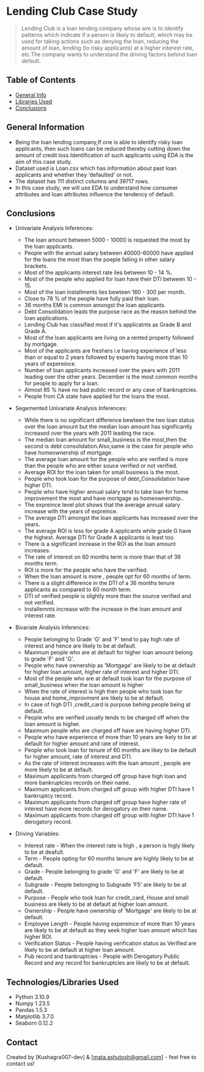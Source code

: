 # Lending Club Case Study
> Lending Club is a loan lending company whose aim is to identify patterns which indicate if a person is likely to default, which may be used for taking actions such as denying the loan, reducing the amount of loan, lending (to risky applicants) at a higher interest rate, etc.The company wants to understand the driving factors behind loan default.


## Table of Contents
* [General Info](#general-information)
* [Libraries Used](#Libraries-used)
* [Conclusions](#conclusions)


## General Information
- Being the loan lending company,If one is able to identify risky loan applicants, then such loans can be reduced thereby cutting down the amount of credit loss.Identification of such applicants using EDA is the aim of this case study.
- Dataset used is Loan.csv which has information about past loan applicants and whether they ‘defaulted’ or not. 
- The dataset has 111 distinct columns and 39717 rows.
- In this case study, we will use EDA to understand how consumer attributes and loan attributes influence the tendency of default.


## Conclusions
- Univariate Analysis Inferences:
    - The loan amount between 5000 - 10000 is requested the most by the loan applicants.
    - People with the annual salary between 40000-60000 have applied for the loans the most than the poeple falling in other salary brackets.
    - Most of the applicants interest rate lies between 10 - 14 %.
    - Most of the people who applied for loan have their DTI between 10 - 15.
    - Most of the loan installments lies bewteen 160 - 300 per month.
    - Close to 78 % of the people have fully paid their loan.
    - 36 months EMI is common amongst the loan applicants.
    - Debt Consolidation leads the purpose race as the reason behind the loan applications.
    - Lending Club has classified most if it's applicatnts as Grade B and Grade A.
    - Most of the loan applicants are living on a rented property followed by mortgage.
    - Most of the applicants are freshers i.e having experience of less than or equal to 2 years followed by experts having more than 10 years of expereince.
    - Number of loan applicants increased over the years with 2011 leading over the other years. December is the most common months for people to apply for a loan.
    - Almost 85 % have no bad public record or any case of bankruptcies.
    - People from CA state have applied for the loans the most.

- Segemented Univariate Analysis Inferences:
    - While there is no significant difference bewteen the two loan status over the loan amount but the median loan amount has significantly increased over the years with 2011 leading the
race.
    - The median loan amount for small_business is the most,then the second is debt consolidation.Also,same is the case for people who have homeownership of mortgage.
    - The average loan amount for the people who are verified is more than the people who are either souce verified or not verified.
    - Average ROI for the loan taken for small business is the most.
    - People who took loan for the purpose of debt_Consolidation have higher DTI.
    - People who have higher annual salary tend to take loan for home improvement the most and have mortgage as homeownership..
    - The expreince level plot shows that the average annual salary increase with the years of expreince.
    - The average DTI amongst the loan applicants has increased over the years.
    - The average ROI is less for grade A applicants while grade G have the highest. Average DTI for Grade A applicants is least too.
    - There is a significant increase in the ROI as the loan amount increases.
    - The rate of interest on 60 months term is more than that of 36 months term.
    - ROI is more for the people who have the verified.
    - When the loan amount is more , people opt for 60 months of term.
    - There is a slight difference in the DTI of a 36 months tenure applicants as compared to 60 month term.
    - DTI of verified people is slightly more than the source verified and not verified.
    - Installemnts increase with the increase in the loan amount and interest rate.

- Bivariate Analysis Inferences:
    - People belonging to Grade 'G' and 'F' tend to pay high rate of interest and hence are likely to be at default.
    - Maximum people who are at default for higher loan amount belong to grade 'F' and 'G'.
    - People who have ownership as 'Mortgage' are likely to be at default for higher loan amount, higher rate of interest and higher DTI.
    - Most of the people who are at default took loan for the purpose of small_business when the loan amount is higher 
    - When the rate of interest is high then people who took loan for house and home_improvment are likely to be at default.
    - In case of high DTI ,credit_card is purpose behing people being at default.
    - People who are verified usually tends to be charged off when the loan amount is higher.
    - Maximum people who are charged off have are having higher DTI.
    - People who have experience of more than 10 years are ikely to be at default for higher amount and rate of interest.
    - People who took loan for tenure of 60 months are likey to be default for higher amount, rate of interest and DTI.
    - As the rate of interest increases with the loan amount , people are more likely to be at default. 
    - Maximum applicants from charged off group have high loan and more bankruptcies records on their name.
    - Maximum applicants from charged off group with higher DTI have 1 bankruptcy record.
    - Maximum applicants from charged off group have higher rate of interest have more records for derogatory on their name.
    - Maximum applicants from charged off group with higher DTI have 1 derogatory record.

- Driving Variables:
    - Interest rate - When the interest rate is high , a person is higly likely to be at deafult.
    - Term  - People opting for 60 months tenure are highly likely to be at default.
    - Grade - People belonging to grade 'G' and 'F' are likely to be at default.
    - Subgrade - People belonging to Subgrade 'F5' are likely to be at default.
    - Purpose - People who took loan for credit_card, House and small business are likely to be at default at higher loan amount.
    - Ownership - People have ownership of 'Mortgage' are likely to be at default.
    - Employee Length - People having expereince of more than 10 years are likely to be at default as they seek higher loan amount which has higher ROI.
    - Verification Status - People having verification status as Verified are likely to be at default at higher loan amount.
    - Pub record and bankruptcies - People with Derogatory Public Record and any record for bankruptcies are likely to be at default.
 


## Technologies/Libraries Used
- Python 3.10.9
- Numpy 1.23.5
- Pandas 1.5.3
- Matplotlib 3.7.0
- Seaborn 0.12.2


## Contact
Created by [Kushagra007-dev] & [mata.ashutosh@gmail.com] - feel free to contact us!
